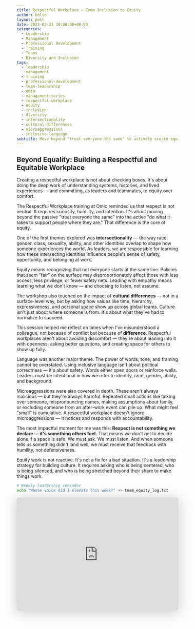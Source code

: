 ```yaml
---
title: Respectful Workplace – From Inclusion to Equity
author: helio
layout: post
date: 2023-02-21 10:00:00+00:00
categories:
  - Leadership
  - Management
  - Professional Development
  - Training
  - Teams
  - Diversity and Inclusion
tags:
  - leadership
  - management
  - training
  - professional-development
  - team-leadership
  - omio
  - management-series
  - respectful-workplace
  - equity
  - inclusion
  - diversity
  - intersectionality
  - cultural-differences
  - microaggressions
  - inclusive-language
subtitle: Move beyond "treat everyone the same" to actively create equity, psychological safety, and belonging—through honest conversations and intentional leadership
---
```


## Beyond Equality: Building a Respectful and Equitable Workplace

Creating a respectful workplace is not about checking boxes. It's about doing the deep work of understanding systems, histories, and lived experiences — and committing, as leaders and teammates, to equity over comfort.

The Respectful Workplace training at Omio reminded us that respect is not neutral. It requires curiosity, humility, and intention. It's about moving beyond the passive "treat everyone the same" into the active "do what it takes to support people where they are." That difference is the core of equity.

One of the first themes explored was **intersectionality** — the way race, gender, class, sexuality, ability, and other identities overlap to shape how someone experiences the world. As leaders, we are responsible for learning how these intersecting identities influence people's sense of safety, opportunity, and belonging at work.

Equity means recognizing that not everyone starts at the same line. Policies that seem "fair" on the surface may disproportionately affect those with less access, less privilege, or fewer safety nets. Leading with empathy means learning what we don't know — and choosing to listen, not assume.

The workshop also touched on the impact of **cultural differences** — not in a surface-level way, but by asking how values like time, hierarchy, expressiveness, and personal space show up across global teams. Culture isn't just about where someone is from. It's about what they've had to normalize to succeed.

This session helped me reflect on times when I've misunderstood a colleague, not because of conflict but because of **difference**. Respectful workplaces aren't about avoiding discomfort — they're about leaning into it with openness, asking better questions, and creating space for others to show up fully.

Language was another major theme. The power of words, tone, and framing cannot be overstated. Using inclusive language isn't about political correctness — it's about safety. Words either open doors or reinforce walls. Leaders must be intentional in how we refer to identity, race, gender, ability, and background.

Microaggressions were also covered in depth. These aren't always malicious — but they're always harmful. Repeated small actions like talking over someone, mispronouncing names, making assumptions about family, or excluding someone from an after-work event can pile up. What might feel "small" is cumulative. A respectful workplace doesn't ignore microaggressions — it notices and responds with accountability.

The most impactful moment for me was this: **Respect is not something we declare — it's something others feel.** That means we don't get to decide alone if a space is safe. We must ask. We must listen. And when someone tells us something didn't land well, we must receive that feedback with humility, not defensiveness.

Equity work is not reactive. It's not a fix for a bad situation. It's a leadership strategy for building culture. It requires asking who is being centered, who is being silenced, and who is being stretched beyond their share to make things work.

```bash
# Weekly leadership reminder
echo "Whose voice did I elevate this week?" >> team_equity_log.txt
```

<iframe class="speakerdeck-iframe" frameborder="0" src="https://speakerdeck.com/player/677f7af154d74011b5fdc8eb054fa378" title="Respectful Workplace" allowfullscreen="true" style="border: 0px; background: padding-box padding-box rgba(0, 0, 0, 0.1); margin: 0px; padding: 0px; border-radius: 6px; box-shadow: rgba(0, 0, 0, 0.2) 0px 5px 40px; width: 100%; height: auto; aspect-ratio: 560 / 394;" data-ratio="1.4213197969543148"></iframe>
